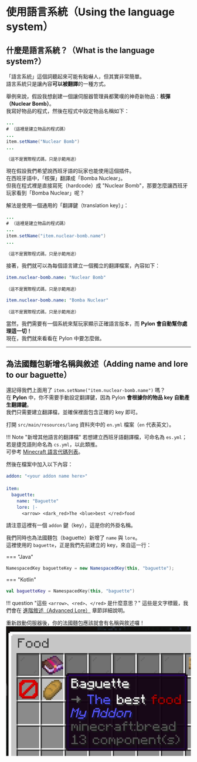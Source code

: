# 使用語言系統（Using the language system）

## 什麼是語言系統？（What is the language system?）

「語言系統」這個詞聽起來可能有點嚇人，但其實非常簡單。  
語言系統只是讓內容**可以被翻譯**的一種方式。

舉例來說，假設我想創建一個讓伺服器管理員都驚嘆的神奇新物品：**核彈（Nuclear Bomb）**。  
我寫好物品的程式，然後在程式中設定物品名稱如下：

```java
...
# （這裡是建立物品的程式碼）
...
item.setName("Nuclear Bomb")
...
```
<small>（這不是實際程式碼，只是示範用途）</small>

現在假設我們希望說西班牙語的玩家也能使用這個插件。  
在西班牙語中，「核彈」翻譯成「Bomba Nuclear」。  
但我在程式裡是直接寫死（hardcode）成 "Nuclear Bomb"，那要怎麼讓西班牙玩家看到「Bomba Nuclear」呢？

解法是使用一個通用的「翻譯鍵（translation key）」：

```java
...
# （這裡是建立物品的程式碼）
...
item.setName("item.nuclear-bomb.name")
...
```
<small>（這不是實際程式碼，只是示範用途）</small>

接著，我們就可以為每個語言建立一個獨立的翻譯檔案，內容如下：

```yaml title="en.yml"
item.nuclear-bomb.name: "Nuclear Bomb"
```
<small>（這不是實際程式碼，只是示範用途）</small>

```yaml title="es.yml"
item.nuclear-bomb.name: "Bomba Nuclear"
```
<small>（這不是實際程式碼，只是示範用途）</small>

當然，我們需要有一個系統來幫玩家顯示正確語言版本，而 **Pylon 會自動幫你處理這一切！**  
現在，我們就來看看在 Pylon 中要怎麼做。

---

## 為法國麵包新增名稱與敘述（Adding name and lore to our baguette）

還記得我們上面用了 `item.setName("item.nuclear-bomb.name")` 嗎？  
在 **Pylon** 中，你不需要手動設定翻譯鍵，因為 Pylon **會根據你的物品 key 自動產生翻譯鍵**。  
我們只需要建立翻譯檔，並確保裡面包含正確的 key 即可。

打開 `src/main/resources/lang` 資料夾中的 `en.yml` 檔案（`en` 代表英文）。

!!! Note "新增其他語言的翻譯檔"
    若想建立西班牙語翻譯檔，可命名為 `es.yml`；  
    若是捷克語則命名為 `cs.yml`，以此類推。  
    可參考 [Minecraft 語言代碼列表](https://minecraft.wiki/w/Language)。

然後在檔案中加入以下內容：

```yaml title="en.yml" hl_lines="3-7"
addon: "<your addon name here>"

item:
  baguette:
    name: "Baguette"
    lore: |-
      <arrow> <dark_red>The <blue>best </red>food
```

請注意這裡有一個 `addon` 鍵（key），這是你的外掛名稱。

我們同時也為法國麵包（baguette）新增了 `name` 與 `lore`。  
這裡使用的 `baguette`，正是我們先前建立的 key，來自這一行：

=== "Java"
```java
NamespacedKey baguetteKey = new NamespacedKey(this, "baguette");
```
=== "Kotlin"
```kotlin
val baguetteKey = NamespacedKey(this, "baguette")
```

!!! question "這些 `<arrow>`、`<red>`、`</red>` 是什麼意思？"
    這些是文字標籤，我們會在 [進階敘述（Advanced Lore）](../custom-items/advanced-lore.md) 章節詳細說明。

重新啟動伺服器後，你的法國麵包應該就會有名稱與敘述囉！  
![Baguette with translations](img/baguette.png)
